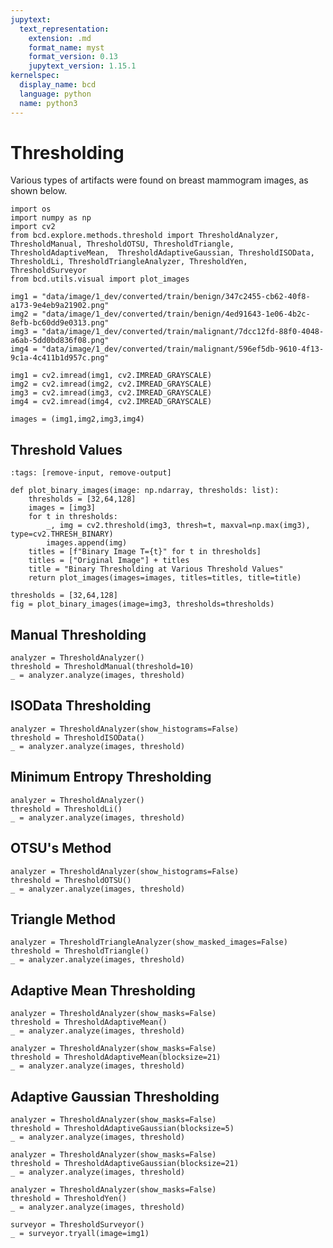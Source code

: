 ```yaml
---
jupytext:
  text_representation:
    extension: .md
    format_name: myst
    format_version: 0.13
    jupytext_version: 1.15.1
kernelspec:
  display_name: bcd
  language: python
  name: python3
---
```


# Thresholding
Various types of artifacts were found on breast mammogram images, as shown below.

```{code-cell} ipython3
import os
import numpy as np
import cv2
from bcd.explore.methods.threshold import ThresholdAnalyzer, ThresholdManual, ThresholdOTSU, ThresholdTriangle, ThresholdAdaptiveMean,  ThresholdAdaptiveGaussian, ThresholdISOData, ThresholdLi, ThresholdTriangleAnalyzer, ThresholdYen, ThresholdSurveyor
from bcd.utils.visual import plot_images
```

```{code-cell} ipython3
img1 = "data/image/1_dev/converted/train/benign/347c2455-cb62-40f8-a173-9e4eb9a21902.png"
img2 = "data/image/1_dev/converted/train/benign/4ed91643-1e06-4b2c-8efb-bc60dd9e0313.png"
img3 = "data/image/1_dev/converted/train/malignant/7dcc12fd-88f0-4048-a6ab-5dd0bd836f08.png"
img4 = "data/image/1_dev/converted/train/malignant/596ef5db-9610-4f13-9c1a-4c411b1d957c.png"
```

```{code-cell} ipython3
img1 = cv2.imread(img1, cv2.IMREAD_GRAYSCALE)
img2 = cv2.imread(img2, cv2.IMREAD_GRAYSCALE)
img3 = cv2.imread(img3, cv2.IMREAD_GRAYSCALE)
img4 = cv2.imread(img4, cv2.IMREAD_GRAYSCALE)
```

```{code-cell} ipython3
images = (img1,img2,img3,img4)
```

## Threshold Values

```{code-cell} ipython3
:tags: [remove-input, remove-output]

def plot_binary_images(image: np.ndarray, thresholds: list):
    thresholds = [32,64,128]
    images = [img3]
    for t in thresholds:
        _, img = cv2.threshold(img3, thresh=t, maxval=np.max(img3), type=cv2.THRESH_BINARY)
        images.append(img)
    titles = [f"Binary Image T={t}" for t in thresholds]
    titles = ["Original Image"] + titles
    title = "Binary Thresholding at Various Threshold Values"
    return plot_images(images=images, titles=titles, title=title)

thresholds = [32,64,128]
fig = plot_binary_images(image=img3, thresholds=thresholds)
```

## Manual Thresholding

```{code-cell} ipython3
analyzer = ThresholdAnalyzer()
threshold = ThresholdManual(threshold=10)
_ = analyzer.analyze(images, threshold)
```

## ISOData Thresholding

```{code-cell} ipython3
analyzer = ThresholdAnalyzer(show_histograms=False)
threshold = ThresholdISOData()
_ = analyzer.analyze(images, threshold)
```

## Minimum Entropy Thresholding

```{code-cell} ipython3
analyzer = ThresholdAnalyzer()
threshold = ThresholdLi()
_ = analyzer.analyze(images, threshold)
```

## OTSU's Method

```{code-cell} ipython3
analyzer = ThresholdAnalyzer(show_histograms=False)
threshold = ThresholdOTSU()
_ = analyzer.analyze(images, threshold)
```

## Triangle Method

```{code-cell} ipython3
analyzer = ThresholdTriangleAnalyzer(show_masked_images=False)
threshold = ThresholdTriangle()
_ = analyzer.analyze(images, threshold)
```

## Adaptive Mean Thresholding

```{code-cell} ipython3
analyzer = ThresholdAnalyzer(show_masks=False)
threshold = ThresholdAdaptiveMean()
_ = analyzer.analyze(images, threshold)
```

```{code-cell} ipython3
analyzer = ThresholdAnalyzer(show_masks=False)
threshold = ThresholdAdaptiveMean(blocksize=21)
_ = analyzer.analyze(images, threshold)
```

## Adaptive Gaussian Thresholding

```{code-cell} ipython3
analyzer = ThresholdAnalyzer(show_masks=False)
threshold = ThresholdAdaptiveGaussian(blocksize=5)
_ = analyzer.analyze(images, threshold)
```

```{code-cell} ipython3
analyzer = ThresholdAnalyzer(show_masks=False)
threshold = ThresholdAdaptiveGaussian(blocksize=21)
_ = analyzer.analyze(images, threshold)
```

```{code-cell} ipython3
analyzer = ThresholdAnalyzer(show_masks=False)
threshold = ThresholdYen()
_ = analyzer.analyze(images, threshold)
```

```{code-cell} ipython3
surveyor = ThresholdSurveyor()
_ = surveyor.tryall(image=img1)
```
